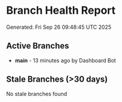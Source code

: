 # Branch Health Report
Generated: Fri Sep 26 09:48:45 UTC 2025

## Active Branches
- **main** - 13 minutes ago by Dashboard Bot

## Stale Branches (>30 days)
No stale branches found

